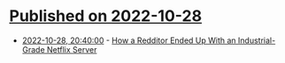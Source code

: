 # [Published on 2022-10-28](index.md)

* [2022-10-28, 20:40:00](https://hardware.slashdot.org/story/22/10/28/206224/how-a-redditor-ended-up-with-an-industrial-grade-netflix-server?utm_source=rss1.0mainlinkanon&utm_medium=feed) - [How a Redditor Ended Up With an Industrial-Grade Netflix Server](https://hardware.slashdot.org/story/22/10/28/206224/how-a-redditor-ended-up-with-an-industrial-grade-netflix-server?utm_source=rss1.0mainlinkanon&utm_medium=feed)

